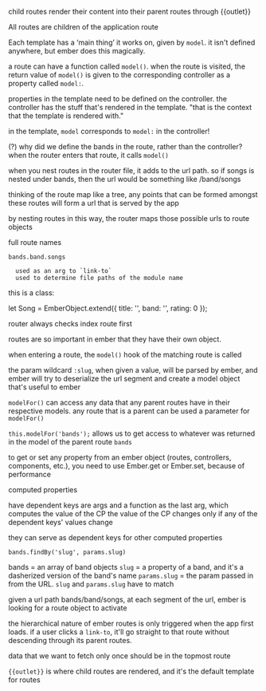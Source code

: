 child routes render their content into their parent routes through {{outlet}}

All routes are children of the application route

Each template has a ‘main thing’ it works on, given by `model`. it isn't defined anywhere, but ember does this magically.

a route can have a function called `model()`. when the route is visited, the return value of `model()` is given to the corresponding controller as a property called `model:`.

  properties in the template need to be defined on the controller. the controller has the stuff that's rendered in the template. "that is the context that the template is rendered with."

  in the template, `model` corresponds to `model:` in the controller!

  (?) why did we define the bands in the route, rather than the controller?
    when the router enters that route, it calls `model()`

when you nest routes in the router file, it adds to the url path. so if songs is nested under bands, then the url would be something like /band/songs

  thinking of the route map like a tree, any points that can be formed amongst these routes will form a url that is served by the app

  by nesting routes in this way, the router maps those possible urls to route objects

  full route names

    bands.band.songs

      used as an arg to `link-to`
      used to determine file paths of the module name

this is a class:

  let Song = EmberObject.extend({
    title: '',
    band: '',
    rating: 0 
  });

router always checks index route first

routes are so important in ember that they have their own object. 

  when entering a route, the `model()` hook of the matching route is called

  the param wildcard `:slug`, when given a value, will be parsed by ember, and ember will try to deserialize the url segment and create a model object that's useful to ember

`modelFor()` can access any data that any parent routes have in their respective models. any route that is a parent can be used a parameter for `modelFor()`

  `this.modelFor('bands');` allows us to get access to whatever was returned in the model of the parent route `bands`

to get or set any property from an ember object (routes, controllers, components, etc.), you need to use Ember.get or Ember.set, because of performance

computed properties

  have dependent keys are args
  and a function as the last arg, which computes the value of the CP
  the value of the CP changes only if any of the dependent keys' values change

  they can serve as dependent keys for other computed properties

`bands.findBy('slug', params.slug)`

  bands = an array of band objects
  `slug` = a property of a band, and it's a dasherized version of the band's name
  `params.slug` = the param passed in from the URL. `slug` and `params.slug` have to match

given a url path bands/band/songs, at each segment of the url, ember is looking for a route object to activate

the hierarchical nature of ember routes is only triggered when the app first loads. if a user clicks a `link-to`, it'll go straight to that route without descending through its parent routes.

  data that we want to fetch only once should be in the topmost route

`{{outlet}}` is where child routes are rendered, and it's the default template for routes